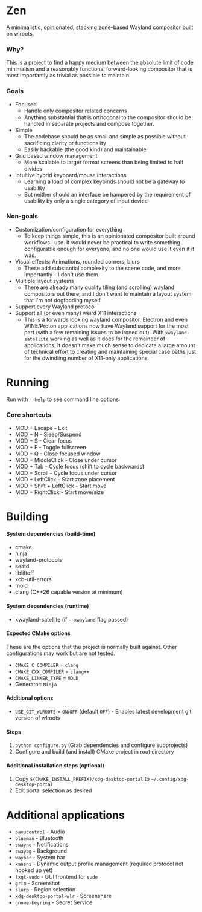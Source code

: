 # Zen

A minimalistic, opinionated, stacking zone-based Wayland compositor built on wlroots.

### Why?

This is a project to find a happy medium between the absolute limit of code minimalism and a reasonably functional forward-looking compositor that is most importantly as trivial as possible to maintain.

### Goals

- Focused
    - Handle only compositor related concerns
    - Anything substantial that is orthogonal to the compositor should be handled in separate projects and compose together.
- Simple
    - The codebase should be as small and simple as possible without sacrificing clarity or functionality
    - Easily hackable (the good kind) and maintainable
- Grid based window management
    - More scalable to larger format screens than being limited to half divides
- Intuitive hybrid keyboard/mouse interactions
    - Learning a load of complex keybinds should not be a gateway to usability
    - But neither should an interface be hampered by the requirement of usability by only a single category of input device

### Non-goals

- Customization/configuration for everything
    - To keep things simple, this is an opinionated compositor built around workflows I use. It would never be practical to write something configurable enough for everyone, and no one would use it even if it was.
- Visual effects: Animations, rounded corners, blurs
    - These add substantial complexity to the scene code, and more importantly - I don't use them.
- Multiple layout systems
    - There are already many quality tiling (and scrolling) wayland compositors out there, and I don't want to maintain a layout system that I'm not dogfooding myself.
- Support every Wayland protocol
- Support all (or even many) weird X11 interactions
    - This is a forwards looking wayland compositor. Electron and even WINE/Proton applications now have Wayland support for the most part (with a few remaining issues to be ironed out). With `xwayland-satellite` working as well as it does for the remainder of applications, it doesn't make much sense to dedicate a large amount of technical effort to creating and maintaining special case paths just for the dwindling number of X11-only applications.

# Running

Run with `--help` to see command line options

### Core shortcuts

- MOD + Escape - Exit
- MOD + N - Sleep/Suspend
- MOD + S - Clear focus
- MOD + F - Toggle fullscreen
- MOD + Q - Close focused window
- MOD + MiddleClick - Close under cursor
- MOD + Tab - Cycle focus (shift to cycle backwards)
- MOD + Scroll - Cycle focus under cursor
- MOD + LeftClick - Start zone placement
- MOD + Shift + LeftClick - Start move
- MOD + RightClick - Start move/size

# Building

#### System dependencies (build-time)

- cmake
- ninja
- wayland-protocols
- seatd
- libliftoff
- xcb-util-errors
- mold
- clang (C++26 capable version at minimum)

#### System dependencies (runtime)

- xwayland-satellite (if `--xwayland` flag passed)

#### Expected CMake options

These are the options that the project is normally built against. Other configurations may work but are not tested.

 - `CMAKE_C_COMPILER` = `clang`
 - `CMAKE_CXX_COMPILER` = `clang++`
 - `CMAKE_LINKER_TYPE` = `MOLD`
 - Generator: `Ninja`

#### Additional options

 - `USE_GIT_WLROOTS` = `ON`/`OFF` (default `OFF`) - Enables latest development git version of wlroots

#### Steps

1. `python configure.py` (Grab dependencies and configure subprojects)
2. Configure and build (and install) CMake project in root directory

#### Additional installation steps (optional)

1. Copy `${CMAKE_INSTALL_PREFIX}/xdg-desktop-portal` to `~/.config/xdg-desktop-portal`
2. Edit portal selection as desired

# Additional applications

- `pavucontrol` - Audio
- `blueman` - Bluetooth
- `swaync` - Notifications
- `swaybg` - Background
- `waybar` - System bar
- `kanshi` - Dynamic output profile management (required protocol not hooked up yet)
- `lxqt-sudo` - GUI frontend for `sudo`
- `grim` - Screenshot
- `slurp` - Region selection
- `xdg-desktop-portal-wlr` - Screenshare
- `gnome-keyring` - Secret Service
